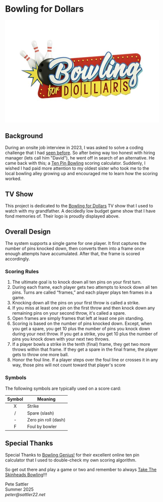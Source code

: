 # Bowling for Dollars
![Bowling for Dollars TV Show Logo](/images/bowling-for-dollars-tv-show-logo.jpg)

## Background

During an onsite job interview in 2023, I was asked to solve a coding challenge that I had 
[seen before](http://github.com/peter-sattler/ancient-text-translator/blob/main/README.md). So after being way
too honest with hiring manager (lets call him "David"), he went off in search of an alternative. He came back 
with this; a [Ten Pin Bowling](https://en.m.wikipedia.org/wiki/Tenpin_bowling) scoring calculator. Suddenly, I 
wished I had paid more attention to my oldest sister who took me to the local bowling alley growing up and 
encouraged me to learn how the scoring worked.

## TV Show

This project is dedicated to the [Bowling for Dollars](https://en.m.wikipedia.org/wiki/Bowling_for_Dollars) TV 
show that I used to watch with my grandfather. A decidedly low budget game show that I have fond memories of. Their 
logo is proudly displayed above.

## Overall Design

The system supports a single game for one player. It first captures the number of pins knocked down, then converts 
them into a frame once enough attempts have accumulated. After that, the frame is scored accordingly.

### Scoring Rules

1. The ultimate goal is to knock down all ten pins on your first turn.
2. During each frame, each player gets two attempts to knock down all ten pins. Turns are called “frames,” and 
each player plays ten frames in a game.
3. Knocking down all the pins on your first throw is called a strike.
4. If you miss at least one pin on the first throw and then knock down any remaining pins on your second throw, it's 
called a spare.
5. Open frames are simply frames that left at least one pin standing.
6. Scoring is based on the number of pins knocked down. Except, when you get a spare, you get 10 plus the number of 
   pins you knock down during your next throw. If you get a strike, you get 10 plus the number of pins you knock down
   with your next two throws.
7. If a player bowls a strike in the tenth (final) frame, they get two more throws within that frame. If they get a
   spare in the final frame, the player gets to throw one more ball.
8. Honor the foul line. If a player steps over the foul line or crosses it in any way, those pins will not count 
   toward that player's score

### Symbols

The following symbols are typically used on a score card: 

| Symbol | Meaning              |
|:------:|----------------------|
|   X    | Strike               |
|   /    | Spare (slash)        |
|   -    | Zero pin roll (dash) |
|   F    | Foul by bowler       |

## Special Thanks

Special Thanks to [Bowling Genius!](https://bowlinggenius.com) for their excellent online ten pin calculator that
I used to double-check my own scoring algorithm.

So get out there and play a game or two and remember 
to always [Take The Skinheads Bowling](https://youtu.be/DlX1cQU8rxI?si=9gq_WCLXm3B-Vwha)!!!

Pete Sattler  
Summer 2025  
_peter@sattler22.net_  

